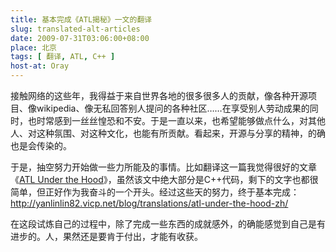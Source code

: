 ```yaml
---
title: 基本完成《ATL揭秘》一文的翻译
slug: translated-alt-articles
date: 2009-07-31T03:06:00+08:00
place: 北京
tags: [ 翻译, ATL, C++ ]
host-at: Oray
---
```

接触网络的这些年，我得益于来自世界各地的很多很多人的贡献，像各种开源项目、像wikipedia、像无私回答别人提问的各种社区……在享受别人劳动成果的同时，也时常感到一丝丝惶恐和不安。于是一直以来，也希望能够做点什么，对其他人、对这种氛围、对这种文化，也能有所贡献。看起来，开源与分享的精神，的确也是会传染的。

于是，抽空努力开始做一些力所能及的事情。比如翻译这一篇我觉得很好的文章《[ATL Under the Hood]》，虽然该文中绝大部分是C++代码，剩下的文字也都很简单，但正好作为我奋斗的一个开头。经过这些天的努力，终于基本完成：<http://yanlinlin82.vicp.net/blog/translations/atl-under-the-hood-zh/>

在这段试炼自己的过程中，除了完成一些东西的成就感外，的确能感觉到自己是有进步的。人，果然还是要肯于付出，才能有收获。

[ATL Under the Hood]: http://www.codeproject.com/KB/atl/atl_underthehood_.aspx
